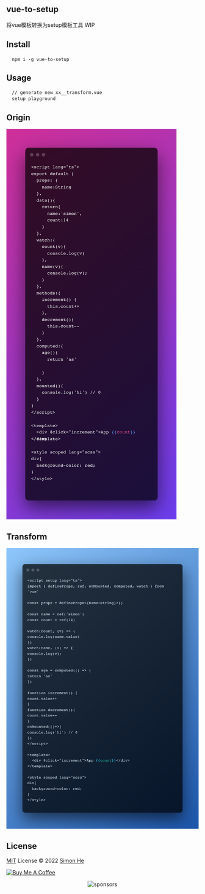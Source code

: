 ## vue-to-setup
将vue模板转换为setup模板工具 WIP

## Install
```
  npm i -g vue-to-setup
```

## Usage
```
  // generate new xx__transform.vue
  setup playground
```

## Origin
![origin](/assets/origin.png)

## Transform
![Transform](/assets/transform.png)


## License
[MIT](./LICENSE) License © 2022 [Simon He](https://github.com/Simon-He95)

<a href="https://github.com/Simon-He95/sponsor" target="_blank"><img src="https://cdn.buymeacoffee.com/buttons/default-orange.png" alt="Buy Me A Coffee" style="height: 51px !important;width: 217px !important;" ></a>


<span><div align="center">![sponsors](https://www.hejian.club/images/sponsors.jpg)</div></span>
